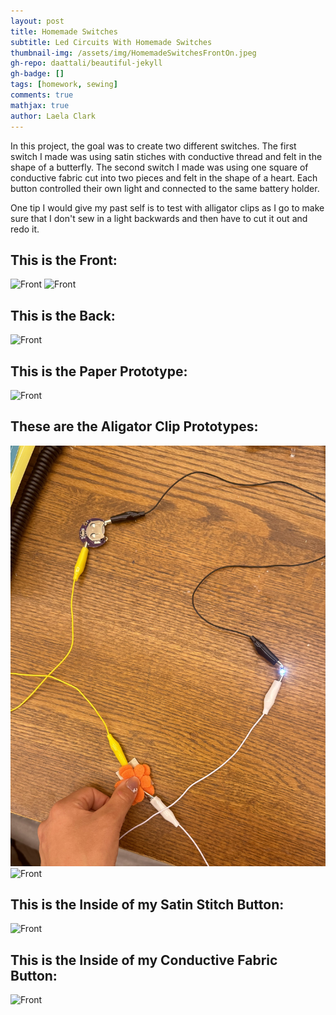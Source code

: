 ```yaml
---
layout: post
title: Homemade Switches
subtitle: Led Circuits With Homemade Switches
thumbnail-img: /assets/img/HomemadeSwitchesFrontOn.jpeg
gh-repo: daattali/beautiful-jekyll
gh-badge: []
tags: [homework, sewing]
comments: true
mathjax: true
author: Laela Clark
---
```


In this project, the goal was to create two different switches. The first switch I made was using satin stiches with conductive thread and felt in the shape of a butterfly. The second switch I made was using one square of conductive fabric cut into two pieces and felt in the shape of a heart. Each button controlled their own light and connected to the same battery holder.

One tip I would give my past self is to test with alligator clips as I go to make sure that I don't sew in a light backwards and then have to cut it out and redo it.

## This is the Front:

![Front](/assets/img/HomemadeSwitchesFrontOn.jpeg)
![Front](/assets/img/HomemadeSwitchesFrontOff.jpeg)

## This is the Back:

![Front](/assets/img/HomemadeSwitchesFrontBack.jpeg)

## This is the Paper Prototype:

![Front](/assets/img/HomemadeSwitches.jpeg)

## These are the Aligator Clip Prototypes:

![Front](/assets/img/AligatorSatinProto.jpeg)
![Front](/assets/img/ConductiveFabricAligator.jpeg)

## This is the Inside of my Satin Stitch Button:

![Front](/assets/img/SatinButton.jpeg)

## This is the Inside of my Conductive Fabric Button:

![Front](/assets/img/ConductiveFabricButton.jpeg)

